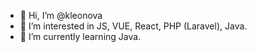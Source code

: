 - 👋 Hi, I’m @kleonova
- 👀 I’m interested in JS, VUE, React, PHP (Laravel), Java.
- 🌱 I’m currently learning Java.

<!--
- 💞️ I’m looking to collaborate on ...
- 📫 How to reach me ...
-->

<!---
kleonova/kleonova is a ✨ special ✨ repository because its `README.md` (this file) appears on your GitHub profile.
You can click the Preview link to take a look at your changes.
--->
